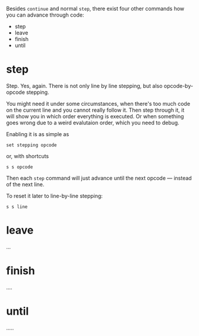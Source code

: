 Besides `continue` and normal `step`, there exist four other commands how you can advance through code:
- step
- leave
- finish
- until

step
====

Step. Yes, again. There is not only line by line stepping, but also opcode-by-opcode stepping.

You might need it under some circumstances, when there's too much code on the current line and you cannot really follow it. Then step through it, it will show you in which order everything is executed. Or when something goes wrong due to a weird evalutaion order, which you need to debug.

Enabling it is as simple as

    set stepping opcode

or, with shortcuts

    s s opcode

Then each `step` command will just advance until the next opcode &mdash; instead of the next line.

To reset it later to line-by-line stepping:

    s s line

leave
=====

...

finish
======

....

until
=====

.....
